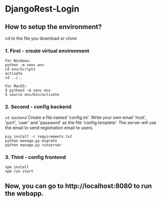 # DjangoRest-Login

## How to setup the environment?

cd to the file you download or clone

### 1. First - create virtual environment
```
For Windows:
python -m venv env
cd env/Scripts
activate
cd ../..

For MacOS:
$ python3 -m venv env
$ source env/bin/activate
```

### 2. Second - config backend
`cd backend`
Create a file named 'config.ini'.
Wrtie your own email 'host', 'port', 'user' and 'password' as the file 'config.templete'.
The server will use the email to send registration email to users.
```
pip install -r requirements.txt
python manage.py migrate
python manage.py runserver
```

### 3. Third - config frontend
```
npm install
npm run start
```

## Now, you can go to http://localhost:8080 to run the webapp.
